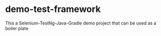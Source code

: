 # demo-test-framework
This a Selenium-TestNg-Java-Gradle demo project that can be used as a boiler plate

